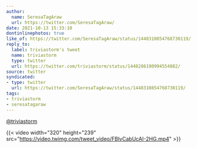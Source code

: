 ```yaml
---
author:
  name: SeresaTagAraw
  url: https://twitter.com/SeresaTagAraw/
date: 2021-10-13 15:33:10
dontinlinephotos: true
like_of: https://twitter.com/SeresaTagAraw/status/1448310854768730119/
reply_to:
  label: triviastorm's tweet
  name: triviastorm
  type: twitter
  url: https://twitter.com/triviastorm/status/1448286190994554882/
source: twitter
syndicated:
- type: twitter
  url: https://twitter.com/SeresaTagAraw/status/1448310854768730119/
tags:
- triviastorm
- seresatagaraw
---
```


[@triviastorm](https://twitter.com/triviastorm/) 

{{< video width="320" height="239" src="https://video.twimg.com/tweet_video/FBlvCabUcAI-2HG.mp4" >}}
